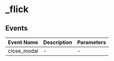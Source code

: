 # _flick

## Events

<!-- @vuese:_flick:events:start -->
|Event Name|Description|Parameters|
|---|---|---|
|close_modal|-|-|

<!-- @vuese:_flick:events:end -->


